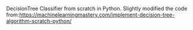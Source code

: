 DecisionTree Classifier from scratch in Python.
Slightly modified the code from:https://machinelearningmastery.com/implement-decision-tree-algorithm-scratch-python/
